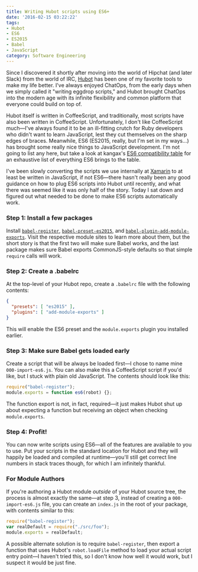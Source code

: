 ```yaml
---
title: Writing Hubot scripts using ES6+
date: '2016-02-15 03:22:22'
tags:
- Hubot
- ES6
- ES2015
- Babel
- JavaScript
category: Software Engineering
---
```


Since I discovered it shortly after moving into the world of Hipchat (and later
Slack) from the world of IRC, [Hubot][hubot] has been one of my favorite tools
to make my life better. I've always enjoyed ChatOps, from the early days when we
simply called it "writing eggdrop scripts," and Hubot brought ChatOps into the
modern age with its infinite flexibility and common platform that everyone could
build on top of.

Hubot itself is written in CoffeeScript, and traditionally, most scripts have
also been written in CoffeeScript. Unfortunately, I don't like CoffeeScript
much&mdash;I've always found it to be an ill-fitting crutch for Ruby developers
who didn't want to learn JavaScript, lest they cut themselves on the sharp edges
of braces. Meanwhile, ES6 (ES2015, really, but I'm set in my ways...) has
brought some really nice things to JavaScript development. I'm not going to list
any here, but take a look at kangax's [ES6 compatibility table][kangax-compat]
for an exhaustive list of everything ES6 brings to the table.

I've been slowly converting the scripts we use internally at [Xamarin][xamarin]
to at least be written in JavaScript, if not ES6&mdash;there hasn't really been
any good guidance on how to plug ES6 scripts into Hubot until recently, and what
there was seemed like it was only half of the story. Today I sat down and
figured out what needed to be done to make ES6 scripts automatically work.

### Step 1: Install a few packages

Install [`babel-register`][register], [`babel-preset-es2015`][preset],
and [`babel-plugin-add-module-exports`][exports]. Visit the respective module
sites to learn more about them, but the short story is that the first two will
make sure Babel works, and the last package makes sure Babel exports
CommonJS-style defaults so that simple `require` calls will work.

### Step 2: Create a .babelrc

At the top-level of your Hubot repo, create a `.babelrc` file with the following contents:

```json
{
  "presets": [ "es2015" ],
  "plugins": [ "add-module-exports" ]
}
```

This will enable the ES6 preset and the `module.exports` plugin you installed
earlier.

### Step 3: Make sure Babel gets loaded early

Create a script that will be always be loaded first&mdash;I chose to name mine
`000-import-es6.js`. You can also make this a CoffeeScript script if you'd like,
but I stuck with plain old JavaScript. The contents should look like this:

```javascript
require("babel-register");
module.exports = function es6(robot) {};
```

The function export is not, in fact, required&mdash;it just makes Hubot shut up
about expecting a function but receiving an object when checking
`module.exports`.

### Step 4: Profit!

You can now write scripts using ES6&mdash;all of the features are available to
you to use. Put your scripts in the standard location for Hubot and they will
happily be loaded and compiled at runtime&mdash;you'll still get correct line
numbers in stack traces though, for which I am infinitely thankful.

### For Module Authors

If you're authoring a Hubot module _outside_ of your Hubot source tree, the
process is almost exactly the same&mdash;at step 3, instead of creating a
`000-import-es6.js` file, you can create an `index.js` in the root of your
package, with contents similar to this:

```javascript
require("babel-register");
var realDefault = require("./src/foo");
module.exports = realDefault;
```

A possible alternate solution is to require `babel-register`, then export a
function that uses Hubot's `robot.loadFile` method to load your actual script
entry point&mdash;I haven't tried this, so I don't know how well it would work,
but I suspect it would be just fine.

[hubot]: https://hubot.github.com
[kangax-compat]: https://kangax.github.io/compat-table/es6/
[xamarin]: https://xamarin.com
[register]: https://babeljs.io/docs/usage/require/
[preset]: https://babeljs.io/docs/plugins/preset-es2015/
[exports]: https://github.com/59naga/babel-plugin-add-module-exports

